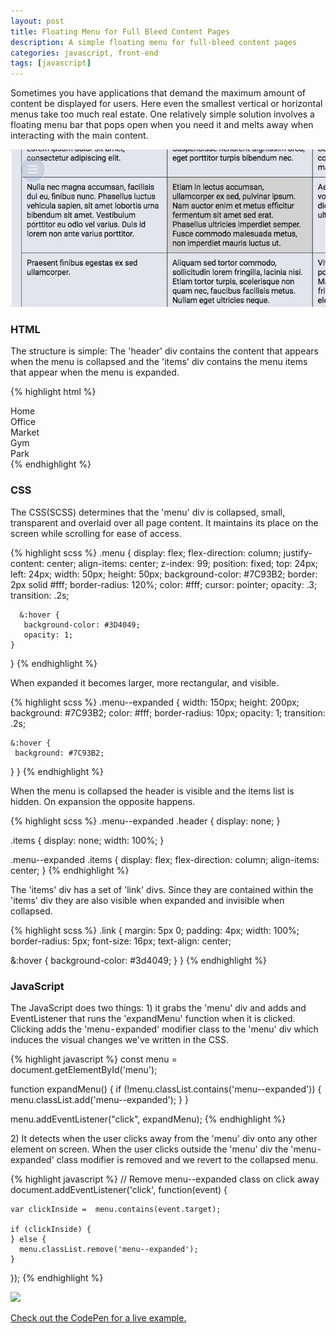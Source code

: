 ```yaml
---
layout: post
title: Floating Menu for Full Bleed Content Pages
description: A simple floating menu for full-bleed content pages
categories: javascript, front-end
tags: [javascript]
---
```

<section>
<p>
  Sometimes you have applications that demand the maximum amount of content be displayed for users. Here even the smallest vertical or horizontal menus take too much real estate. One relatively simple solution involves a floating menu bar that pops open when you need it and melts away when interacting with the main content.
</p>
<img src="/assets/img/posts/2018/floating-menu.gif" class="img-fluid mt-3">
</section>

<section>
<h3>HTML</h3>
<p>The structure is simple: The 'header' div contains the content that appears when the menu is collapsed and the 'items' div contains the menu items that appear when the menu is expanded.</p>


{% highlight html %}
  <div class="menu" id="menu">
    <div class="header">
      <i class="fa fa-bars" aria-hidden="true"></i>
    </div>
    <div class="items">
      <div class="link">Home</div>
      <div class="link">Office</div>
      <div class="link">Market</div>
      <div class="link">Gym</div>
      <div class="link">Park</div>
    </div>
  </div>
{% endhighlight %}

</section>

<section>
<h3>CSS</h3>
<p>
  The CSS(SCSS) determines that the 'menu' div is collapsed, small, transparent and overlaid over all page content. It maintains its place on the screen while scrolling for ease of access.
</p>

{% highlight scss %}
  .menu {
    display: flex;
    flex-direction: column;
    justify-content: center;
    align-items: center;
    z-index: 99;
    position: fixed;
    top: 24px;
    left: 24px;
    width: 50px;
    height: 50px;
    background-color: #7C93B2;
    border: 2px solid #fff;
    border-radius: 120%;
    color: #fff;
    cursor: pointer;
    opacity: .3;
    transition: .2s;

      &:hover {
       background-color: #3D4049;
       opacity: 1;
    }
  }
{% endhighlight %}

<p>
  When expanded it becomes larger, more rectangular, and visible.
</p>

{% highlight scss %}
  .menu--expanded {
    width: 150px;
    height: 200px;
    background: #7C93B2;
    color: #fff;
    border-radius: 10px;
    opacity: 1;
    transition: .2s;

    &:hover {
     background: #7C93B2;
   }
  }
{% endhighlight %}

<p>
  When the menu is collapsed the header is visible and the items list is hidden. On expansion the opposite happens.
</p>

{% highlight scss %}
  .menu--expanded .header {
    display: none;
  }

  .items {
    display: none;
    width: 100%;
  }

  .menu--expanded .items {
    display: flex;
    flex-direction: column;
    align-items: center;
  }
{% endhighlight %}

<p>
  The 'items' div has a set of 'link' divs. Since they are contained within the 'items' div they are also visible when expanded and invisible when collapsed.
</p>

{% highlight scss %}
  .link {
    margin: 5px 0;
    padding: 4px;
    width: 100%;
    border-radius: 5px;
    font-size: 16px;
    text-align: center;

   &:hover {
    background-color: #3d4049;
   }
  }
{% endhighlight %}
</section>

<section>
<h3>JavaScript</h3>
<p>
  The JavaScript does two things: 1) it grabs the 'menu' div and adds and EventListener that runs the 'expandMenu' function when it is clicked. Clicking adds the 'menu - expanded' modifier class to the 'menu' div which induces the visual changes we've written in the CSS.
</p>

{% highlight javascript %}
  const menu = document.getElementById('menu');

  function expandMenu() {
    if (!menu.classList.contains('menu--expanded')) {
      menu.classList.add('menu--expanded');
    }
  }

  menu.addEventListener("click", expandMenu);
{% endhighlight %}

<p>
  2) It detects when the user clicks away from the 'menu' div onto any other element on screen. When the user clicks outside the 'menu' div the 'menu - expanded' class modifier is removed and we revert to the collapsed menu.
</p>

{% highlight javascript %}
  // Remove menu--expanded class on click away
  document.addEventListener('click', function(event) {

    var clickInside =  menu.contains(event.target);

    if (clickInside) {
    } else {
      menu.classList.remove('menu--expanded');
    }
  });
{% endhighlight %}

<img src="/assets/img/posts/2018/floating-menu-2.gif"
     class="img-fluid mt-3 mb-5">

<a href="https://codepen.io/lookininward/pen/aLJBoE"
   target="_blank"
   class="mt-4">
 Check out the CodePen for a live example.
</a>
</section>
